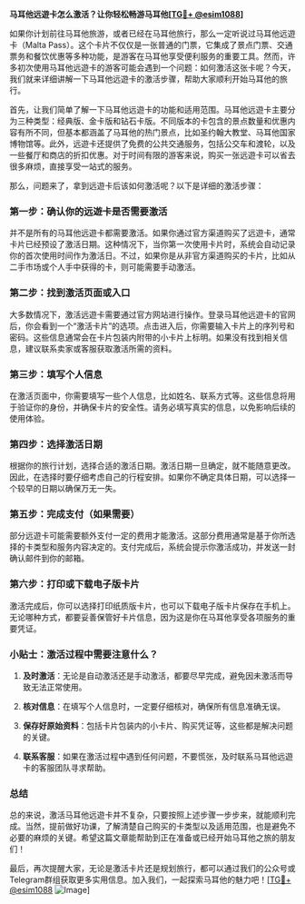 **马耳他远遊卡怎么激活？让你轻松畅游马耳他[[TG💪+ @esim1088](https://t.me/s/esim1088)]**

如果你计划前往马耳他旅游，或者已经在马耳他旅行，那么一定听说过马耳他远遊卡（Malta Pass）。这个卡片不仅仅是一张普通的门票，它集成了景点门票、交通票务和餐饮优惠等多种功能，是游客在马耳他享受便利服务的重要工具。然而，许多初次使用马耳他远遊卡的游客可能会遇到一个问题：如何激活这张卡呢？今天，我们就来详细讲解一下马耳他远遊卡的激活步骤，帮助大家顺利开始马耳他的旅行。

首先，让我们简单了解一下马耳他远遊卡的功能和适用范围。马耳他远遊卡主要分为三种类型：经典版、金卡版和钻石卡版。不同版本的卡包含的景点数量和优惠内容有所不同，但基本都涵盖了马耳他的热门景点，比如圣约翰大教堂、马耳他国家博物馆等。此外，远遊卡还提供了免费的公共交通服务，包括公交车和渡轮，以及一些餐厅和商店的折扣优惠。对于时间有限的游客来说，购买一张远遊卡可以省去很多麻烦，直接享受一站式的服务。

那么，问题来了，拿到远遊卡后该如何激活呢？以下是详细的激活步骤：

### 第一步：确认你的远遊卡是否需要激活

并不是所有的马耳他远遊卡都需要激活。如果你通过官方渠道购买了远遊卡，通常卡片已经预设了激活日期。这种情况下，当你第一次使用卡片时，系统会自动记录你的首次使用时间作为激活日。不过，如果你是从非官方渠道购买的卡片，比如从二手市场或个人手中获得的卡，则可能需要手动激活。

### 第二步：找到激活页面或入口

大多数情况下，激活远遊卡需要通过官方网站进行操作。登录马耳他远遊卡的官网后，你会看到一个“激活卡片”的选项。点击进入后，你需要输入卡片上的序列号和密码。这些信息通常会在卡片包装内附带的小卡片上标明。如果没有找到相关信息，建议联系卖家或客服获取激活所需的资料。

### 第三步：填写个人信息

在激活页面中，你需要填写一些个人信息，比如姓名、联系方式等。这些信息将用于验证你的身份，并确保卡片的安全性。请务必填写真实的信息，以免影响后续的使用体验。

### 第四步：选择激活日期

根据你的旅行计划，选择合适的激活日期。激活日期一旦确定，就不能随意更改。因此，在选择时要仔细考虑自己的行程安排。如果你不确定具体日期，可以选择一个较早的日期以确保万无一失。

### 第五步：完成支付（如果需要）

部分远遊卡可能需要额外支付一定的费用才能激活。这部分费用通常是基于你所选择的卡类型和服务内容决定的。支付完成后，系统会提示你激活成功，并发送一封确认邮件到你的邮箱。

### 第六步：打印或下载电子版卡片

激活完成后，你可以选择打印纸质版卡片，也可以下载电子版卡片保存在手机上。无论哪种方式，都要妥善保管好卡片信息，因为这是你在马耳他享受各项服务的重要凭证。

### 小贴士：激活过程中需要注意什么？

1. **及时激活**：无论是自动激活还是手动激活，都要尽早完成，避免因未激活而导致无法正常使用。
   
2. **核对信息**：在填写个人信息时，一定要仔细核对，确保所有信息准确无误。

3. **保存好原始资料**：包括卡片包装内的小卡片、购买凭证等，这些都是解决问题的关键。

4. **联系客服**：如果在激活过程中遇到任何问题，不要慌张，及时联系马耳他远遊卡的客服团队寻求帮助。

### 总结

总的来说，激活马耳他远遊卡并不复杂，只要按照上述步骤一步步来，就能顺利完成。当然，提前做好功课，了解清楚自己购买的卡类型以及适用范围，也是避免不必要的麻烦的关键。希望这篇文章能帮助到正在准备或已经开始马耳他之旅的朋友们！

最后，再次提醒大家，无论是激活卡片还是规划旅行，都可以通过我们的公众号或Telegram群组获取更多实用信息。加入我们，一起探索马耳他的魅力吧！[[TG💪+ @esim1088](https://t.me/s/esim1088) ![Image](https://i.postimg.cc/4NQfJmqS/Snipaste-2025-05-13-00-14-12.png)]